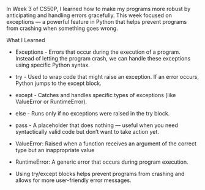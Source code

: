 In Week 3 of CS50P, I learned how to make my programs more robust by anticipating and handling errors gracefully. This week focused on exceptions — a powerful feature in Python that helps prevent programs from crashing when something goes wrong.

What I Learned

- Exceptions - Errors that occur during the execution of a program. Instead of letting the program crash, we can handle these exceptions using specific Python syntax.

- try - Used to wrap code that might raise an exception. If an error occurs, Python jumps to the except block.


- except - Catches and handles specific types of exceptions (like ValueError or RuntimeError).


- else - Runs only if no exceptions were raised in the try block.


- pass - A placeholder that does nothing — useful when you need syntactically valid code but don’t want to take action yet.

- ValueError: Raised when a function receives an argument of the correct type but an inappropriate value
- RuntimeError: A generic error that occurs during program execution.
- Using try/except blocks helps prevent programs from crashing and allows for more user-friendly error messages.
